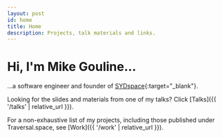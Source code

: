 ```yaml
---
layout: post
id: home
title: Home
description: Projects, talk materials and links.
---
```


# Hi, I'm Mike Gouline...

...a software engineer and founder of [SYDspace](https://sydspace.org/){:target="_blank"}.

Looking for the slides and materials from one of my talks? Click [Talks]({{ '/talks' | relative_url }}).

For a non-exhaustive list of my projects, including those published under Traversal.space, see [Work]({{ '/work' | relative_url }}).

